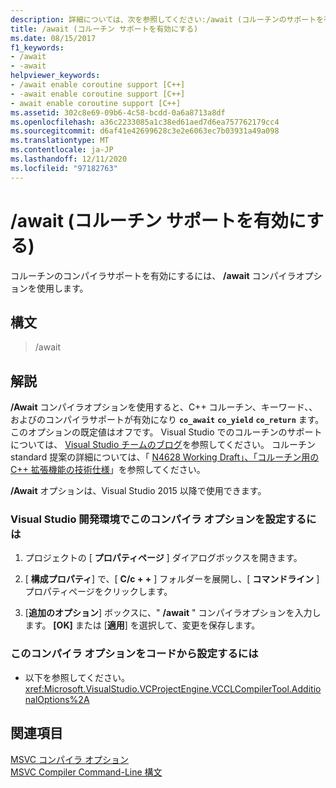 ```yaml
---
description: 詳細については、次を参照してください:/await (コルーチンのサポートを有効にする)
title: /await (コルーチン サポートを有効にする)
ms.date: 08/15/2017
f1_keywords:
- /await
- -await
helpviewer_keywords:
- /await enable coroutine support [C++]
- -await enable coroutine support [C++]
- await enable coroutine support [C++]
ms.assetid: 302c8e69-09b6-4c58-bcdd-0a6a8713a8df
ms.openlocfilehash: a36c2233085a1c38ed61aed7d6ea757762179cc4
ms.sourcegitcommit: d6af41e42699628c3e2e6063ec7b03931a49a098
ms.translationtype: MT
ms.contentlocale: ja-JP
ms.lasthandoff: 12/11/2020
ms.locfileid: "97182763"
---
```

# <a name="await-enable-coroutine-support"></a>/await (コルーチン サポートを有効にする)

コルーチンのコンパイラサポートを有効にするには、 **/await** コンパイラオプションを使用します。

## <a name="syntax"></a>構文

> /await

## <a name="remarks"></a>解説

**/Await** コンパイラオプションを使用すると、C++ コルーチン、キーワード、、およびのコンパイラサポートが有効になり **`co_await`** **`co_yield`** **`co_return`** ます。 このオプションの既定値はオフです。 Visual Studio でのコルーチンのサポートについては、 [Visual Studio チームのブログ](https://devblogs.microsoft.com/cppblog/category/coroutine/)を参照してください。 コルーチン standard 提案の詳細については、「 [N4628 Working Draft」、「コルーチン用の C++ 拡張機能の技術仕様](https://wg21.link/n4628)」を参照してください。

**/Await** オプションは、Visual Studio 2015 以降で使用できます。

### <a name="to-set-this-compiler-option-in-the-visual-studio-development-environment"></a>Visual Studio 開発環境でこのコンパイラ オプションを設定するには

1. プロジェクトの [ **プロパティページ** ] ダイアログボックスを開きます。

1. [ **構成プロパティ**] で、[ **C/c + +** ] フォルダーを展開し、[ **コマンドライン** ] プロパティページをクリックします。

1. [**追加のオプション**] ボックスに、" **/await** " コンパイラオプションを入力します。 **[OK]** または [**適用**] を選択して、変更を保存します。

### <a name="to-set-this-compiler-option-programmatically"></a>このコンパイラ オプションをコードから設定するには

- 以下を参照してください。<xref:Microsoft.VisualStudio.VCProjectEngine.VCCLCompilerTool.AdditionalOptions%2A>

## <a name="see-also"></a>関連項目

[MSVC コンパイラ オプション](compiler-options.md)<br/>
[MSVC Compiler Command-Line 構文](compiler-command-line-syntax.md)
